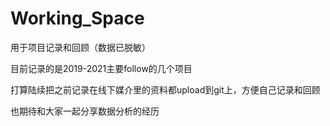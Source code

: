 # Working_Space

用于项目记录和回顾（数据已脱敏）

目前记录的是2019-2021主要follow的几个项目

打算陆续把之前记录在线下媒介里的资料都upload到git上，方便自己记录和回顾

也期待和大家一起分享数据分析的经历
